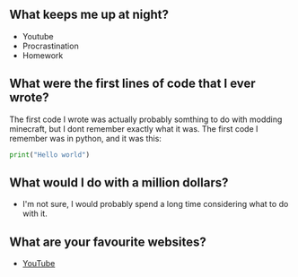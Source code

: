 ## What keeps me up at night?
- Youtube
- Procrastination
- Homework

## What were the first lines of code that I ever wrote?
The first code I wrote was actually probably somthing to do with modding minecraft, but I dont remember exactly what it was. The first code I remember was in python, and it was this:
```Python
print("Hello world")
```

## What would I do with a million dollars?
- I'm not sure, I would probably spend a long time considering what to do with it.

## What are your favourite websites?
- [YouTube](http://YouTube.com)